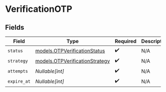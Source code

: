 # VerificationOTP


## Fields

| Field                                                                  | Type                                                                   | Required                                                               | Description                                                            | Example                                                                |
| ---------------------------------------------------------------------- | ---------------------------------------------------------------------- | ---------------------------------------------------------------------- | ---------------------------------------------------------------------- | ---------------------------------------------------------------------- |
| `status`                                                               | [models.OTPVerificationStatus](../models/otpverificationstatus.md)     | :heavy_check_mark:                                                     | N/A                                                                    | verified                                                               |
| `strategy`                                                             | [models.OTPVerificationStrategy](../models/otpverificationstrategy.md) | :heavy_check_mark:                                                     | N/A                                                                    | email_code                                                             |
| `attempts`                                                             | *Nullable[int]*                                                        | :heavy_check_mark:                                                     | N/A                                                                    | 1                                                                      |
| `expire_at`                                                            | *Nullable[int]*                                                        | :heavy_check_mark:                                                     | N/A                                                                    | 1615462399                                                             |